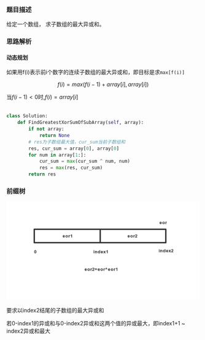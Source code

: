 ### 题目描述

给定一个数组， 求子数组的最大异或和。

### 思路解析


#### 动态规划

如果用f(i)表示前i个数字的连续子数组的最大异或和，即目标是求`max[f(i)]`

$$f(i)=max(f(i-1)+array[i] , array[i])$$

当$f(i-1)<0$时,$f(i)=array[i]$

```python

class Solution:
    def FindGreatestXorSumOfSubArray(self, array):
        if not array:
            return None
        # res为子数组最大值，cur_sum当前子数组和
        res, cur_sum = array[0], array[0]
        for num in array[1:]:
            cur_sum = max(cur_sum ^ num, num)
            res = max(res, cur_sum)
        return res

```

### 前缀树

![](https://github.com/1273545169/course_note/blob/master/%E5%9B%BE%E7%89%87/%E5%AD%90%E6%95%B0%E7%BB%84%E6%9C%80%E5%A4%A7%E5%BC%82%E6%88%96%E5%92%8C.jpg)

要求以index2结尾的子数组的最大异或和

若0-index1的异或和与0-index2异或和这两个值的异或最大，即index1+1 ~ index2异或和最大

```python


```
